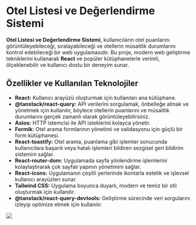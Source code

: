 # Otel Listesi ve Değerlendirme Sistemi

**Otel Listesi ve Değerlendirme Sistemi**, kullanıcıların otel puanlarını görüntüleyebileceği, sıralayabileceği ve otellerin müsaitlik durumlarını kontrol edebileceği bir web uygulamasıdır. Bu proje, modern web geliştirme tekniklerini kullanarak **React** ve popüler kütüphanelerle verimli, ölçeklenebilir ve kullanıcı dostu bir deneyim sunar.

## Özellikler ve Kullanılan Teknolojiler

- **React:** Kullanıcı arayüzü oluşturmak için kullanılan ana kütüphane.
- **@tanstack/react-query:** API verilerini sorgulamak, önbelleğe almak ve yönetmek için kullanılır, böylece otellerin puanlarını ve müsaitlik durumlarını gerçek zamanlı olarak görüntüleyebilirsiniz.
- **Axios:** HTTP istemcisi ile API isteklerini kolayca yönetir.
- **Formik:** Otel arama formlarının yönetimi ve validasyonu için güçlü bir form kütüphanesi.
- **React-toastify:** Otel arama, puanlama gibi işlemler sonucunda kullanıcılara başarılı veya hatalı işlemleri bildiren sezgisel geri bildirim sistemini sağlar.
- **React-router-dom:** Uygulamada sayfa yönlendirme işlemlerini kolaylaştırarak çok sayfalı yapının yönetimini sağlar.
- **React-icons:** Uygulamanın çeşitli yerlerinde ikonlarla estetik ve işlevsel kullanıcı arayüzleri sunar.
- **Tailwind CSS:** Uygulama boyunca duyarlı, modern ve temiz bir stil oluşturmak için kullanılır.
- **@tanstack/react-query-devtools:** Geliştirme sürecinde veri sorgularını izleyip optimize etmek için kullanılır.

![](https://github.com/Rasime-Dumlupunar/hotels/blob/main/%20hotels.gif)
